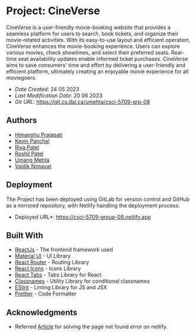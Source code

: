 # Project: CineVerse

CineVerse is a user-friendly movie-booking website that provides a seamless platform for users to search,
book tickets, and organize their movie-related activities. With its easy-to-use layout and efficient operation,
CineVerse enhances the movie-booking experience. Users can explore various movies, check showtimes, and select
their preferred seats. Real-time seat availability updates enable informed ticket purchases. CineVerse aims to save
consumers' time and effort by delivering a user-friendly and efficient platform, ultimately creating an enjoyable movie
experience for all moviegoers.

* *Date Created*: 24 05 2023
* *Last Modification Date*: 20 06 2023
* *Git URL*: https://git.cs.dal.ca/umehta/csci-5709-grp-08

## Authors
* [Himanshu Prajapati](himanshu@dal.ca)
* [Kevin Panchal](panchal@dal.ca)
* [Riya Patel](riya.patel@dal.ca)
* [Roshil Patel](rs622844@dal.ca)
* [Umang Mehta](umang@dal.ca)
* [Vaidik Nimavat](vd386827@dal.ca)

## Deployment
The Project has been deployed using GitLab for version control and GitHub as a mirrored repository, with Netlify handling
the deployment process.

* Deployed URL*: <https://csci-5709-group-08.netlify.app>


## Built With
* [ReactJs](https://react.dev) - The frontend framework used
* [Material UI](https://material-ui.com) - UI Library
* [React Router](https://reactrouter.com) - Routing Library
* [React Icons](https://react-icons.github.io/react-icons/) - Icons Library
* [React Tabs](https://reactcommunity.org/react-tabs/) - Tabs Library for React 
* [Classnames](https://www.npmjs.com/package/classnames) - Utility Library for conditional classnames
* [ESlint](https://eslint.org) - Linting Library for JS and JSX
* [Prettier](https://prettier.io) - Code Formatter


## Acknowledgments
* Referred [Article](https://dev.to/rajeshroyal/page-not-found-error-on-netlify-reactjs-react-router-solved-43oa) for
solving the page not found error on netlify.
